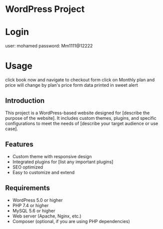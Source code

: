 # WordPress Project

# Login
user: mohamed
password: Mm1111@12222

# Usage
click book now and navigate to checkout form
click on Monthly plan and price will change by plan's price
form data printed in sweet alert

## Introduction
This project is a WordPress-based website designed for [describe the purpose of the website]. It includes custom themes, plugins, and specific configurations to meet the needs of [describe your target audience or use case].

## Features
- Custom theme with responsive design
- Integrated plugins for [list any important plugins]
- SEO optimized
- Easy to customize and extend

## Requirements
- WordPress 5.0 or higher
- PHP 7.4 or higher
- MySQL 5.6 or higher
- Web server (Apache, Nginx, etc.)
- Composer (optional, if you are using PHP dependencies)
